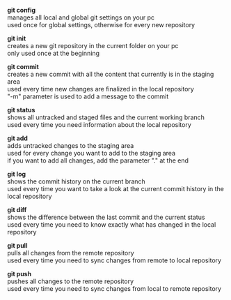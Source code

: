 **git config**\
manages all local and global git settings on your pc\
used once for global settings, otherwise for every new repository

**git init**\
creates a new git repository in the current folder on your pc\
only used once at the beginning

**git commit**\
creates a new commit with all the content that currently is in the staging area\
used every time new changes are finalized in the local repository\
"-m" parameter is used to add a message to the commit

**git status**\
shows all untracked and staged files and the current working branch\
used every time you need information about the local repository

**git add**\
adds untracked changes to the staging area\
used for every change you want to add to the staging area\
if you want to add all changes, add the parameter "." at the end

**git log**\
shows the commit history on the current branch\
used every time you want to take a look at the current commit history in the local repository

**git diff**\
shows the difference between the last commit and the current status\
used every time you need to know exactly what has changed in the local repository

**git pull**\
pulls all changes from the remote repository\
used every time you need to sync changes from remote to local repository

**git push**\
pushes all changes to the remote repository\
used every time you need to sync changes from local to remote repository
